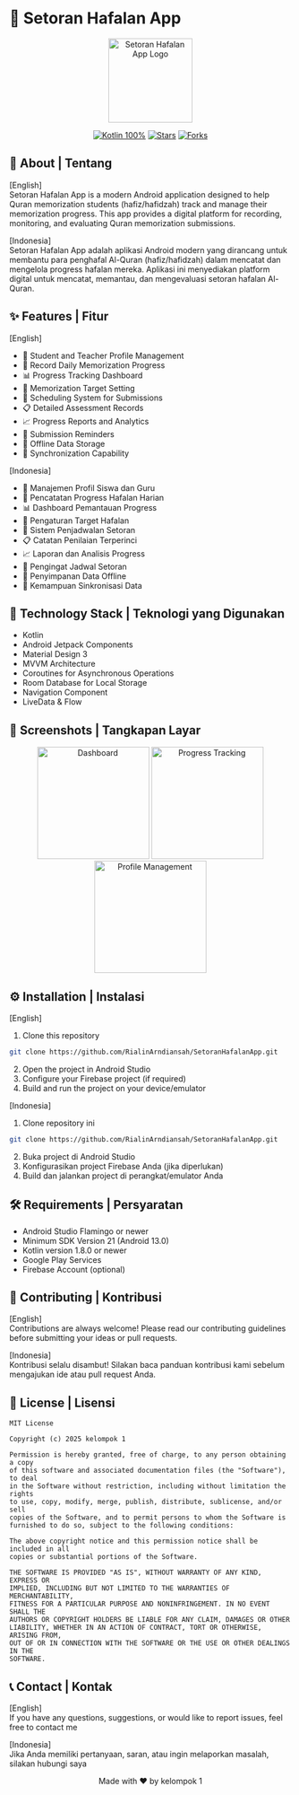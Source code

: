 # 📱 Setoran Hafalan App

<p align="center">
  <img src="app/src/main/res/mipmap-xxxhdpi/ic_launcher.png" alt="Setoran Hafalan App Logo" width="150"/>
</p>

<p align="center">
  <a href="https://kotlin.link"><img src="https://img.shields.io/badge/Kotlin-100%25-purple.svg?style=flat" alt="Kotlin 100%"></a>
  <a href="https://github.com/RialinArndiansah/SetoranHafalanApp/stargazers"><img src="https://img.shields.io/github/stars/RialinArndiansah/SetoranHafalanApp.svg?style=flat" alt="Stars"></a>
  <a href="https://github.com/RialinArndiansah/SetoranHafalanApp/network"><img src="https://img.shields.io/github/forks/RialinArndiansah/SetoranHafalanApp.svg?style=flat" alt="Forks"></a>
</p>

## 🌟 About | Tentang
[English]  
Setoran Hafalan App is a modern Android application designed to help Quran memorization students (hafiz/hafidzah) track and manage their memorization progress. This app provides a digital platform for recording, monitoring, and evaluating Quran memorization submissions.

[Indonesia]  
Setoran Hafalan App adalah aplikasi Android modern yang dirancang untuk membantu para penghafal Al-Quran (hafiz/hafidzah) dalam mencatat dan mengelola progress hafalan mereka. Aplikasi ini menyediakan platform digital untuk mencatat, memantau, dan mengevaluasi setoran hafalan Al-Quran.

## ✨ Features | Fitur

[English]
- 👤 Student and Teacher Profile Management
- 📝 Record Daily Memorization Progress
- 📊 Progress Tracking Dashboard
- 🎯 Memorization Target Setting
- 📅 Scheduling System for Submissions
- 📋 Detailed Assessment Records
- 📈 Progress Reports and Analytics
- 🔔 Submission Reminders
- 💾 Offline Data Storage
- 🔄 Synchronization Capability

[Indonesia]
- 👤 Manajemen Profil Siswa dan Guru
- 📝 Pencatatan Progress Hafalan Harian
- 📊 Dashboard Pemantauan Progress
- 🎯 Pengaturan Target Hafalan
- 📅 Sistem Penjadwalan Setoran
- 📋 Catatan Penilaian Terperinci
- 📈 Laporan dan Analisis Progress
- 🔔 Pengingat Jadwal Setoran
- 💾 Penyimpanan Data Offline
- 🔄 Kemampuan Sinkronisasi Data

## 🚀 Technology Stack | Teknologi yang Digunakan

- Kotlin
- Android Jetpack Components
- Material Design 3
- MVVM Architecture
- Coroutines for Asynchronous Operations
- Room Database for Local Storage
- Navigation Component
- LiveData & Flow

## 📱 Screenshots | Tangkapan Layar

<p align="center">
  <!-- Add your app screenshots here -->
  <img src="screenshots/screenshot1.png" width="200" alt="Dashboard"/>
  <img src="screenshots/screenshot2.png" width="200" alt="Progress Tracking"/>
  <img src="screenshots/screenshot3.png" width="200" alt="Profile Management"/>
</p>

## ⚙️ Installation | Instalasi

[English]
1. Clone this repository
```bash
git clone https://github.com/RialinArndiansah/SetoranHafalanApp.git
```
2. Open the project in Android Studio
3. Configure your Firebase project (if required)
4. Build and run the project on your device/emulator

[Indonesia]
1. Clone repository ini
```bash
git clone https://github.com/RialinArndiansah/SetoranHafalanApp.git
```
2. Buka project di Android Studio
3. Konfigurasikan project Firebase Anda (jika diperlukan)
4. Build dan jalankan project di perangkat/emulator Anda

## 🛠️ Requirements | Persyaratan

- Android Studio Flamingo or newer
- Minimum SDK Version 21 (Android 13.0)
- Kotlin version 1.8.0 or newer
- Google Play Services
- Firebase Account (optional)

## 🤝 Contributing | Kontribusi

[English]  
Contributions are always welcome! Please read our contributing guidelines before submitting your ideas or pull requests.

[Indonesia]  
Kontribusi selalu disambut! Silakan baca panduan kontribusi kami sebelum mengajukan ide atau pull request Anda.

## 📄 License | Lisensi

```
MIT License

Copyright (c) 2025 kelompok 1

Permission is hereby granted, free of charge, to any person obtaining a copy
of this software and associated documentation files (the "Software"), to deal
in the Software without restriction, including without limitation the rights
to use, copy, modify, merge, publish, distribute, sublicense, and/or sell
copies of the Software, and to permit persons to whom the Software is
furnished to do so, subject to the following conditions:

The above copyright notice and this permission notice shall be included in all
copies or substantial portions of the Software.

THE SOFTWARE IS PROVIDED "AS IS", WITHOUT WARRANTY OF ANY KIND, EXPRESS OR
IMPLIED, INCLUDING BUT NOT LIMITED TO THE WARRANTIES OF MERCHANTABILITY,
FITNESS FOR A PARTICULAR PURPOSE AND NONINFRINGEMENT. IN NO EVENT SHALL THE
AUTHORS OR COPYRIGHT HOLDERS BE LIABLE FOR ANY CLAIM, DAMAGES OR OTHER
LIABILITY, WHETHER IN AN ACTION OF CONTRACT, TORT OR OTHERWISE, ARISING FROM,
OUT OF OR IN CONNECTION WITH THE SOFTWARE OR THE USE OR OTHER DEALINGS IN THE
SOFTWARE.
```

## 📞 Contact | Kontak

[English]  
If you have any questions, suggestions, or would like to report issues, feel free to contact me

[Indonesia]  
Jika Anda memiliki pertanyaan, saran, atau ingin melaporkan masalah, silakan hubungi saya


<p align="center">
  Made with ❤️ by kelompok 1
</p>

